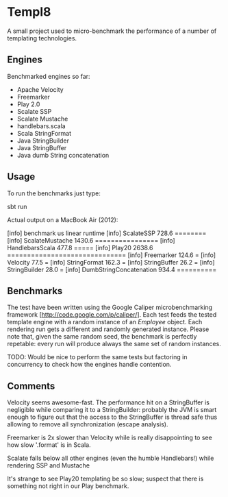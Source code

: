 Templ8
======

A small project used to micro-benchmark the performance of a number of templating technologies.

Engines
-------

Benchmarked engines so far:

* Apache Velocity
* Freemarker
* Play 2.0
* Scalate SSP
* Scalate Mustache
* handlebars.scala
* Scala StringFormat
* Java StringBuilder
* Java StringBuffer
* Java dumb String concatenation

Usage
-----

To run the benchmarks just type:

   sbt run

Actual output on a MacBook Air (2012):

[info]               benchmark     us linear runtime
[info]              ScalateSSP  728.6 ========
[info]         ScalateMustache 1430.6 ================
[info]         HandlebarsScala  477.8 =====
[info]                  Play20 2638.6 ==============================
[info]              Freemarker  124.6 =
[info]                Velocity   77.5 =
[info]            StringFormat  162.3 =
[info]            StringBuffer   26.2 =
[info]           StringBuilder   28.0 =
[info] DumbStringConcatenation  934.4 ==========

Benchmarks
----------

The test have been written using the Google Caliper microbenchmarking framework [http://code.google.com/p/caliper/]. Each test
feeds the tested template engine with a random instance of an *Employee* object. Each rendering run gets a different and randomly
generated instance. Please note that, given the same random seed, the benchmark is perfectly repetable: every run will produce
always the same set of random instances.

TODO: Would be nice to perform the same tests but factoring in concurrency to check how the engines handle contention.

Comments
---------

Velocity seems awesome-fast. The performance hit on a StringBuffer is
negligible while comparing it to a StringBuilder: probably the JVM is smart enough to figure out that the access
to the StringBuffer is thread safe thus allowing to remove all synchronization (escape analysis).

Freemarker is 2x slower than Velocity while is really disappointing to see how slow '.format' is in Scala.

Scalate falls below all other engines (even the humble Handlebars!) while rendering SSP and Mustache

It's strange to see Play20 templating be so slow; suspect that there is something not right in our Play benchmark.
